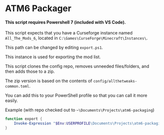 # ATM6 Packager

#### This script requires Powershell 7 (included with VS Code).

This script expects that you have a Curseforge instance named `All_The_Mods_6`, located in `C:\Games\CurseForge\Minecraft\Instances\`. 

This path can be changed by editing `export.ps1`.

This instance is used for exporting the mod list.

This script clones the config repo, removes unneeded files/folders, and then adds those to a zip. 

The zip version is based on the contents of `config/allthetweaks-common.toml`.

You can add this to your PowerShell profile so that you can call it more easily.

Example (with repo checked out to `~\Documents\Projects\atm6-packaging`)

```powershell
function export {
    Invoke-Expression "$Env:USERPROFILE\Documents\Projects\atm6-packaging\export.ps1"
}
```
